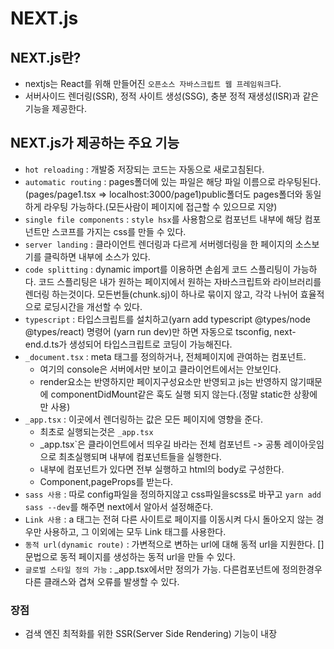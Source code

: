 # NEXT.js
## NEXT.js란?
+ nextjs는 React를 위해 만들어진 `오픈소스 자바스크립트 웹 프레임워크`다.
+ 서버사이드 렌더링(SSR), 정적 사이트 생성(SSG), 충분 정적 재생성(ISR)과 같은 기능을 제공한다. 

## NEXT.js가 제공하는 주요 기능
+ `hot reloading` : 개발중 저장되는 코드는 자동으로 새로고침된다.
+ `automatic routing` : pages폴더에 있는 파일은 해당 파일 이름으로 라우팅된다.(pages/page1.tsx => localhost:3000/page1)public폴더도 pages폴더와 동일하게 라우팅 가능하다.(모든사람이 페이지에 접근할 수 있으므로 지양)
+ `single file components` : `style hsx`를 사용함으로 컴포넌트 내부에 해당 컴포넌트만 스코프를 가지는 css를 만들 수 있다.
+ `server landing` : 클라이언트 렌더링과 다르게 서버렝더링을 한 페이지의 소스보기를 클릭하면 내부에 소스가 있다.
+ `code splitting` : dynamic import를 이용하면 손쉽게 코드 스플리팅이 가능하다. 코드 스플리팅은 내가 원하는 페이지에서 원하는 자바스크립트와 라이브러리를 렌더링 하는것이다. 모든번들(chunk.sj)이 하나로 묶이지 않고, 각각 나뉘어 효율적으로 로딩시간을 개선할 수 있다.
+ `typescript` : 타입스크립트를 설치하고(yarn add typescript @types/node @types/react) 명령어 (yarn run dev)만 하면 자동으로 tsconfig, next-end.d.ts가 생성되어 타입스크립트로 코딩이 가능해진다.
+ `_document.tsx` : meta 태그를 정의하거나, 전체페이지에 관여하는 컴포넌트.
    - 여기의 console은 서버에서만 보이고 클라이언트에서는 안보인다.
    - render요소는 반영하지만 페이지구성요소만 반영되고 js는 반영하지 않기때문에 componentDidMount같은 훅도 실행 되지 않는다.(정말 static한 상황에만 사용)
+ `_app.tsx` : 이곳에서 렌더링하는 값은 모든 페이지에 영향을 준다.
    - 최초로 실행되는것은 `_app.tsx`
    - _app.tsx`은 클라이언트에서 띄우길 바라는 전체 컴포넌트 -> 공통 레이아웃임으로 최초실행되며 내부에 컴포넌트들을 실행한다.
    - 내부에 컴포넌트가 있다면 전부 실행하고 html의 body로 구성한다.
    - Component,pageProps를 받는다.
+ `sass 사용` : 따로 config파일을 정의하지않고 css파일을scss로 바꾸고 `yarn add sass --dev`를 해주면 next에서 알아서 설정해준다.
+ `Link 사용` : a 태그는 전혀 다른 사이트로 페이지를 이동시켜 다시 돌아오지 않는 경우만 사용하고, 그 이외에는 모두 Link 태그를 사용한다.
+ `동적 url(dynamic route)` : 가변적으로 변하는 url에 대해 동적 url을 지원한다. [] 문법으로 동적 페이지를 생성하는 동적 url을 만들 수 있다.
+ `글로벌 스타일 정의 가능` : _app.tsx에서만 정의가 가능. 다른컴포넌트에 정의한경우 다른 클래스와 겹쳐 오류를 발생할 수 있다.

### 장점
+ 검색 엔진 최적화를 위한 SSR(Server Side Rendering) 기능이 내장